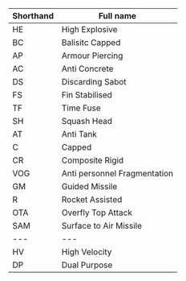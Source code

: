 |Shorthand  |Full name          |
|---        |---                |
|HE         |High Explosive     |
|BC         |Balisitc Capped    |
|AP         |Armour Piercing    |
|AC         |Anti Concrete      |
|DS         |Discarding Sabot   |
|FS         |Fin Stabilised     |
|TF         |Time Fuse          |
|SH         |Squash Head        |
|AT         |Anti Tank          |
|C          |Capped             |
|CR         |Composite Rigid    |
|VOG        |Anti personnel Fragmentation   |
|GM         |Guided Missile     |
|R          |Rocket Assisted|
|OTA        |Overfly Top Attack |
|SAM        |Surface to Air Missile         |
|---        |---                |
|HV         |High Velocity      |
|DP         |Dual Purpose       |
